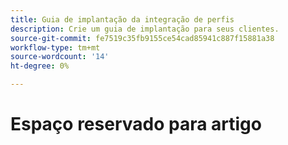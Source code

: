 ```yaml
---
title: Guia de implantação da integração de perfis
description: Crie um guia de implantação para seus clientes.
source-git-commit: fe7519c35fb9155ce54cad85941c887f15881a38
workflow-type: tm+mt
source-wordcount: '14'
ht-degree: 0%

---
```



# Espaço reservado para artigo

